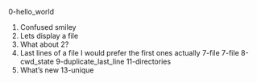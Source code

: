 0-hello_world
1. Confused smiley
2. Lets display a file
3. What about 2?
4. Last lines of a file
I would prefer the first ones actually
7-file
7-file
8-cwd_state
9-duplicate_last_line
11-directories
12. What’s new
13-unique
